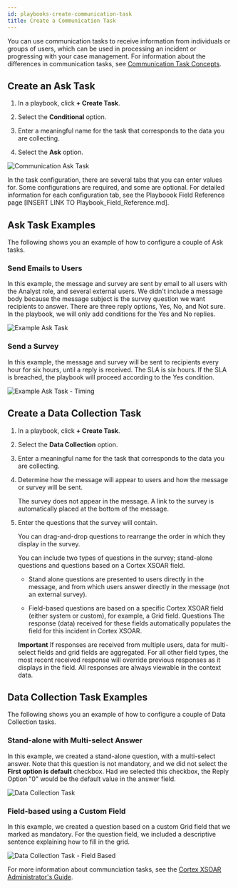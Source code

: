 ```yaml
---
id: playbooks-create-communication-task
title: Create a Communication Task
---
```

You can use communication tasks to receive information from individuals or groups of users, which can be used in processing an incident or progressing with your case management. For information about the differences in communication tasks, see [Communication Task Concepts](playbooks-communication-task-concepts).

## Create an Ask Task

1. In a playbook, click **+ Create Task**.

2. Select the **Conditional** option.

3. Enter a meaningful name for the task that corresponds to the data you are collecting.

4. Select the **Ask** option.

![Communication Ask Task](/doc_imgs/playbooks/Communication-New-Ask-Task.png)

In the task configuration, there are several tabs that you can enter values for. Some configurations are required, and some are optional. For detailed information for each configuration tab, see the Playboook Field Reference page [INSERT LINK TO Playbook_Field_Reference.md].

## Ask Task Examples

The following shows you an example of how to configure a couple of Ask tasks.

### Send Emails to Users

In this example, the message and survey are sent by email to all users with the Analyst role, and several external users. We didn't include a message body because the message subject is the survey question we want recipients to answer. There are three reply options, Yes, No, and Not sure. In the playbook, we will only add conditions for the Yes and No replies.

![Example Ask Task](/doc_imgs/playbooks/communication_example-ask-task.png)

### Send a Survey 

In this example, the message and survey will be sent to recipients every hour for six hours, until a reply is received. The SLA is six hours. If the SLA is breached, the playbook will proceed according to the Yes condition.

![Example Ask Task - Timing](/doc_imgs/playbooks/communication_example-ask-task-timing.png)


## Create a Data Collection Task

1. In a playbook, click **+ Create Task**.

2. Select the **Data Collection** option.

3. Enter a meaningful name for the task that corresponds to the data you are collecting.

4. Determine how the message will appear to users and how the message or survey will be sent. 
   
   The survey does not appear in the message. A link to the survey is automatically placed at the bottom of the message.

5. Enter the questions that the survey will contain. 

   You can drag-and-drop questions to rearrange the order in which they display in the survey. 

   You can include two types of questions in the survey; stand-alone questions and questions based on a Cortex XSOAR field.

   * Stand alone questions are presented to users directly in the message, and from which users answer directly in the message (not an external survey).

   * Field-based questions are based on a specific Cortex XSOAR field (either system or custom), for example, a Grid field. Questions The response (data) received for these fields automatically populates the field for this incident in Cortex XSOAR.

   **Important** If responses are received from multiple users, data for multi-select fields and grid fields are aggregated. For all other field types, the most recent received response will override previous responses as it displays in the field. All responses are always viewable in the context data.

## Data Collection Task Examples

The following shows you an example of how to configure a couple of Data Collection tasks.

### Stand-alone with Multi-select Answer

In this example, we created a stand-alone question, with a multi-select answer. Note that this question is not mandatory, and we did not select the **First option is default** checkbox. Had we selected this checkbox, the Reply Option "0" would be the default value in the answer field.

![Data Collection Task](/doc_imgs/playbooks/Communication-Data-Collection-Stand-alone.png)

### Field-based using a Custom Field

In this example, we created a question based on a custom Grid field that we marked as mandatory. For the question field, we included a descriptive sentence explaining how to fill in the grid.

![Data Collection Task - Field Based](/doc_imgs/playbooks/Communication-Data-Collection-Field-based.png)


For more information about communciation tasks, see the [Cortex XSOAR Administrator's Guide](https://docs.paloaltonetworks.com/cortex/cortex-xsoar/6-8/cortex-xsoar-admin/playbooks/playbook-tasks/communication-tasks).